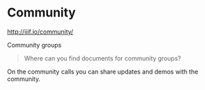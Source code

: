 # Community

http://iiif.io/community/

<!-- #todo:0 write community section -->

Community groups

> Where can you find documents for community groups?

On the community calls you can share updates and demos with the community.
